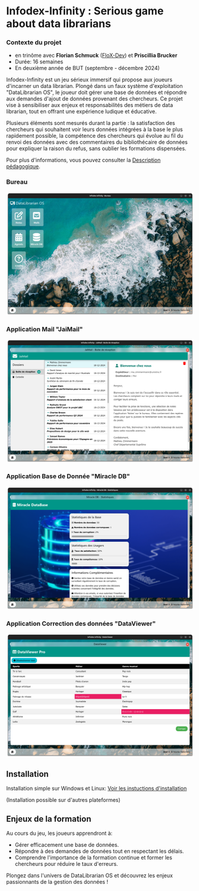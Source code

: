 # Infodex-Infinity : Serious game about data librarians

### Contexte du projet

- en trinôme avec **Florian Schmuck** ([FloX-Dev](https://github.com/FloX-Dev)) et **Priscillia Brucker**
- Durée: 16 semaines
- En deuxième année de BUT (septembre - décembre 2024)

Infodex-Infinity est un jeu sérieux immersif qui propose aux joueurs d'incarner un data librarian. Plongé dans un faux système d'exploitation "DataLibrarian OS", le joueur doit gérer une base de données et répondre aux demandes d'ajout de données provenant des chercheurs. Ce projet vise à sensibiliser aux enjeux et responsabilités des métiers de data librarian, tout en offrant une expérience ludique et éducative.

Plusieurs éléments sont mesurés durant la partie : la satisfaction des chercheurs qui souhaitent voir leurs données intégrées à la base le plus rapidement possible, la compétence des chercheurs qui évolue au fil du renvoi des données avec des commentaires du bibliothécaire de données pour expliquer la raison du refus, sans oublier les formations dispensées.
  
Pour plus d'informations, vous pouvez consulter la [Description pédagogique](description.md).

### Bureau
![](screenshots/desktop.png)

### Application Mail "JaiMail"
![](screenshots/mail.png)

### Application Base de Donnée "Miracle DB"
![](screenshots/database.png)

### Application Correction des données "DataViewer"
![](screenshots/dataviewer.png)

## Installation

Installation simple sur Windows et Linux: [Voir les instuctions d'installation](install.md)
  
(Installation possible sur d'autres plateformes)

## Enjeux de la formation

Au cours du jeu, les joueurs apprendront à:

- Gérer efficacement une base de données.
- Répondre à des demandes de données tout en respectant les délais.
- Comprendre l'importance de la formation continue et former les chercheurs pour réduire le taux d'erreurs.

Plongez dans l'univers de DataLibrarian OS et découvrez les enjeux passionnants de la gestion des données !
